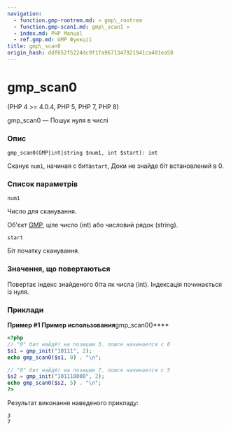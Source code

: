 ```yaml
---
navigation:
  - function.gmp-rootrem.md: « gmp\_rootrem
  - function.gmp-scan1.md: gmp\_scan1 »
  - index.md: PHP Manual
  - ref.gmp.md: GMP Функції
title: gmp\_scan0
origin_hash: ddf652f5224dc9f1fa9671347921941ca401ea50
---
```

# gmp\_scan0

(PHP 4 >= 4.0.4, PHP 5, PHP 7, PHP 8)

gmp\_scan0 — Пошук нуля в числі

### Опис

```methodsynopsis
gmp_scan0(GMP|int|string $num1, int $start): int
```

Сканує `num1`, начиная с бита`start`, Доки не знайде біт встановлений в 0.

### Список параметрів

`num1`

Число для сканування.

Об'єкт [GMP](class.gmp.md), ціле число (int) або числовий рядок (string).

`start`

Біт початку сканування.

### Значення, що повертаються

Повертає індекс знайденого біта як числа (int). Індексація починається із нуля.

### Приклади

**Пример #1 Пример использования**gmp\_scan0()\*\*\*\*

```php
<?php
// "0" бит найдёт на позиции 3. поиск начинается с 0
$s1 = gmp_init("10111", 2);
echo gmp_scan0($s1, 0) . "\n";

// "0" бит найдёт на позиции 7. поиск начинается с 5
$s2 = gmp_init("101110000", 2);
echo gmp_scan0($s2, 5) . "\n";
?>
```

Результат виконання наведеного прикладу:

```
3
7
```
